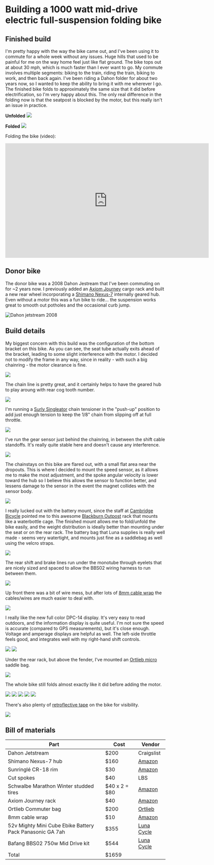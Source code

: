 # Building a 1000 watt mid-drive electric full-suspension folding bike

## Finished build

I'm pretty happy with the way the bike came out, and I've been using it to commute for a whole week without any issues. Huge hills that used to be painful for me on the way home feel just like flat ground. The bike tops out at about 30 mph, which is much faster than I ever want to go. My commute involves multiple segments: biking to the train, riding the train, biking to work, and then back again. I've been riding a Dahon folder for about two years now, so I wanted to keep the ability to bring it with me wherever I go. The finished bike folds to approximately the same size that it did before electrification, so I'm very happy about this. The only real difference in the folding now is that the seatpost is blocked by the motor, but this really isn't an issue in practice.

**Unfolded**
![](http://mattshirley.com/uploads/2017/02/bbs02_build_23.jpg)

**Folded**
![](http://mattshirley.com/uploads/2017/02/bbs02_build_17.jpg)

Folding the bike (video):

<iframe width="640" height="360" src="https://www.youtube.com/embed/ELz_c7tLD2g?rel=0" frameborder="0" allowfullscreen></iframe>

## Donor bike

The donor bike was a 2008 Dahon Jestream that I've been commuting on for ~2 years now. I previously added an [Axiom Journey](http://amzn.to/2lZCF4v) cargo rack and built a new rear wheel incorporating a [Shimano Nexus-7](http://amzn.to/2ldZdtR) internally geared hub. Even without a motor this was a fun bike to ride... the suspension works great to smooth out potholes and the occasional curb jump.

![Dahon jetstream 2008](http://mattshirley.com/uploads/2017/02/bbs02_build_1.jpg)

## Build details

My biggest concern with this build was the configuration of the bottom bracket on this bike. As you can see, the seat tube actually exits ahead of the bracket, leading to some slight interference with the motor. I decided not to modify the frame in any way, since in reality - with such a big chainring - the motor clearance is fine.

![](http://mattshirley.com/uploads/2017/02/bbs02_build_9.jpg)

The chain line is pretty great, and it certainly helps to have the geared hub to play aroung with rear cog tooth number. 

![](http://mattshirley.com/uploads/2017/02/bbs02_build_4.jpg)

I'm running a [Surly Singleator](http://surlybikes.com/parts/drivetrain/singleator) chain tensioner in the "push-up" position to add just enough tension to keep the 1/8" chain from slipping off at full throttle. 

![](http://mattshirley.com/uploads/2017/02/bbs02_build_5.jpg)

I've run the gear sensor just behind the chainring, in between the shift cable standoffs. It's really quite stable here and doesn't cause any interference.

![](http://mattshirley.com/uploads/2017/02/bbs02_build_6.jpg)

The chainstays on this bike are flared out, with a small flat area near the dropouts. This is where I decided to mount the speed sensor, as it allows me to make the most adjustment, and the spoke angular velocity is lower toward the hub so I believe this allows the sensor to function better, and lessens damage to the sensor in the event the magnet collides with the sensor body.

![](http://mattshirley.com/uploads/2017/02/bbs02_build_8.jpg)

I really lucked out with the battery mount, since the staff at [Cambridge Bicycle](http://cambridgebicycle.com/locations/) pointed me to this awesome [Blackburn Outpost](http://amzn.to/2lZeUK8) rack that mounts like a waterbottle cage. The finished mount allows me to fold/unfold the bike easily, and the weight distribution is ideally better than mounting under the seat or on the rear rack. The battery bag that Luna supplies is really well made - seems very watertight, and mounts just fine as a saddlebag as well using the velcro straps.

![](http://mattshirley.com/uploads/2017/02/bbs02_build_10.jpg)

The rear shift and brake lines run under the monotube through eyelets that are nicely sized and spaced to allow the BBS02 wiring harness to run between them.

![](http://mattshirley.com/uploads/2017/02/bbs02_build_11.jpg)

Up front there was a bit of wire mess, but after lots of [8mm cable wrap](http://amzn.to/2lZvxoT) the cables/wires are much easier to deal with.

![](http://mattshirley.com/uploads/2017/02/bbs02_build_12.jpg)

I really like the new full color DPC-14 display. It's very easy to read outdoors, and the information display is quite useful. I'm not sure the speed is accurate (compared to GPS measurements), but it's close enough. Voltage and amperage displays are helpful as well. The left-side throttle feels good, and integrates well with my right-hand shift controls.

![](http://mattshirley.com/uploads/2017/02/bbs02_build_13.jpg)
![](http://mattshirley.com/uploads/2017/02/bbs02_build_14.jpg)

Under the rear rack, but above the fender, I've mounted an [Ortlieb micro](http://amzn.to/2lJQP9d) saddle bag. 

![](http://mattshirley.com/uploads/2017/02/bbs02_build_15.jpg)

The whole bike still folds almost exactly like it did before adding the motor.

![](http://mattshirley.com/uploads/2017/02/bbs02_build_17.jpg)
![](http://mattshirley.com/uploads/2017/02/bbs02_build_18.jpg)
![](http://mattshirley.com/uploads/2017/02/bbs02_build_19.jpg)
![](http://mattshirley.com/uploads/2017/02/bbs02_build_20.jpg)
![](http://mattshirley.com/uploads/2017/02/bbs02_build_21.jpg)

There's also plenty of [retroflective tape](http://amzn.to/2ldRL1Y) on the bike for visibility.

![](http://mattshirley.com/uploads/2017/02/retroflective_tape.gif)

## Bill of materials

|Part   |Cost   |Vendor   |
|---|---|---|
|Dahon Jetstream   |$200   |Craigslist   |
|Shimano Nexus-7 hub   |$160   |[Amazon](http://amzn.to/2ldZdtR)   |
|Sunringlé CR-18 rim  |$30   |[Amazon](http://amzn.to/2ldCdvc)  |
|Cut spokes |$40   |LBS  |
|Schwalbe Marathon Winter studded tires |$40 x 2 = $80   |[Amazon](http://amzn.to/2lZxtOh)  |
|Axiom Journey rack  |$40   |[Amazon](http://amzn.to/2le2WHR)  |
|Ortlieb Commuter bag  |$200   |[Ortlieb](https://ortliebusa.com/product/commuter-bag-ql3-1/)  |
|8mm cable wrap  |$10   |[Amazon](http://amzn.to/2lZvxoT)  |
|52v Mighty Mini Cube Ebike Battery Pack Panasonic GA 7ah   |$355   |[Luna Cycle](https://lunacycle.com/52v-mighty-mini-cube-ebike-battery-pack-panasonic-ga-7ah-3-pounds/)  |
|Bafang BBS02 750w Mid Drive kit  |$544   |[Luna Cycle](https://lunacycle.com/bafang-bbs02-750w-middrive-kit/)  |
|Total |$1659||
